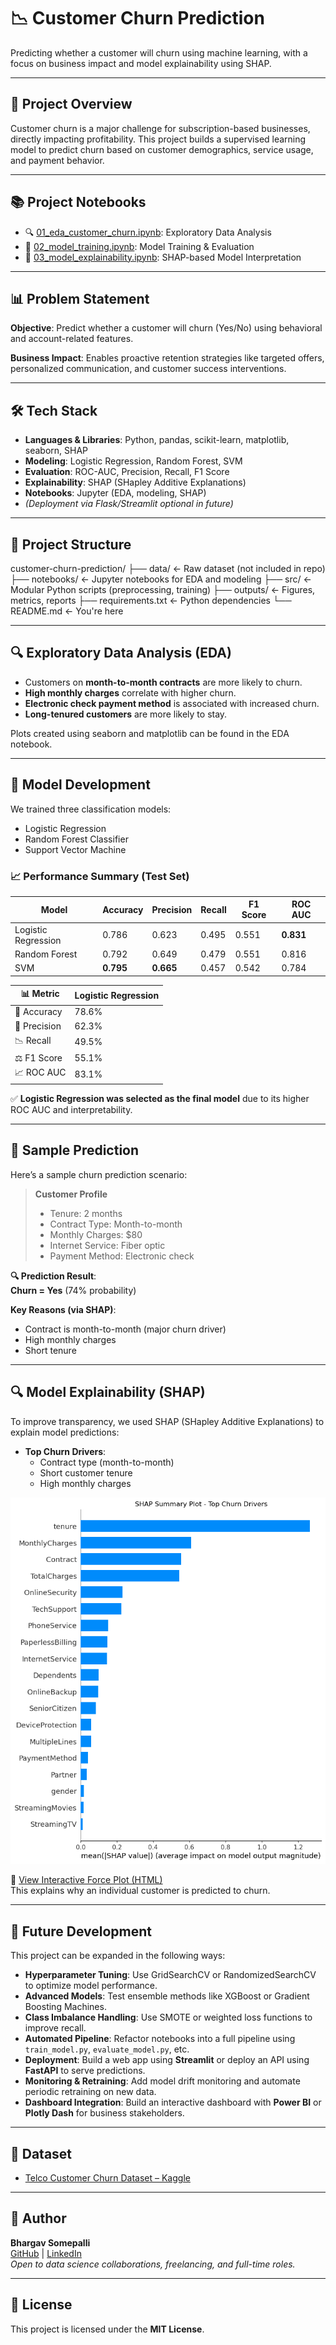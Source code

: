 # 📉 Customer Churn Prediction

Predicting whether a customer will churn using machine learning, with a focus on business impact and model explainability using SHAP.

---

## 🚀 Project Overview

Customer churn is a major challenge for subscription-based businesses, directly impacting profitability. This project builds a supervised learning model to predict churn based on customer demographics, service usage, and payment behavior.

---

## 📚 Project Notebooks

- 🔍 [01_eda_customer_churn.ipynb](notebooks/01_eda_customer_churn.ipynb): Exploratory Data Analysis
- 🧠 [02_model_training.ipynb](notebooks/02_model_training.ipynb): Model Training & Evaluation
- 🔎 [03_model_explainability.ipynb](notebooks/03_model_explainability.ipynb): SHAP-based Model Interpretation

---

## 📊 Problem Statement

**Objective**: Predict whether a customer will churn (Yes/No) using behavioral and account-related features.

**Business Impact**: Enables proactive retention strategies like targeted offers, personalized communication, and customer success interventions.

---

## 🛠️ Tech Stack

- **Languages & Libraries**: Python, pandas, scikit-learn, matplotlib, seaborn, SHAP
- **Modeling**: Logistic Regression, Random Forest, SVM
- **Evaluation**: ROC-AUC, Precision, Recall, F1 Score
- **Explainability**: SHAP (SHapley Additive Explanations)
- **Notebooks**: Jupyter (EDA, modeling, SHAP)
- *(Deployment via Flask/Streamlit optional in future)*

---

## 📁 Project Structure

customer-churn-prediction/
├── data/ ← Raw dataset (not included in repo)
├── notebooks/ ← Jupyter notebooks for EDA and modeling
├── src/ ← Modular Python scripts (preprocessing, training)
├── outputs/ ← Figures, metrics, reports
├── requirements.txt ← Python dependencies
└── README.md ← You're here


---

## 🔍 Exploratory Data Analysis (EDA)

- Customers on **month-to-month contracts** are more likely to churn.
- **High monthly charges** correlate with higher churn.
- **Electronic check payment method** is associated with increased churn.
- **Long-tenured customers** are more likely to stay.

Plots created using seaborn and matplotlib can be found in the EDA notebook.

---

## 🧠 Model Development

We trained three classification models:
- Logistic Regression
- Random Forest Classifier
- Support Vector Machine

### 📈 Performance Summary (Test Set)

| Model               | Accuracy | Precision | Recall | F1 Score | ROC AUC |
|---------------------|----------|-----------|--------|----------|---------|
| Logistic Regression | 0.786    | 0.623     | 0.495  | 0.551    | **0.831** |
| Random Forest       | 0.792    | 0.649     | 0.479  | 0.551    | 0.816    |
| SVM                 | **0.795**| **0.665** | 0.457  | 0.542    | 0.784    |

| 📊 Metric       | Logistic Regression |
|----------------|----------------------|
| 🧪 Accuracy     | 78.6%               |
| 🎯 Precision    | 62.3%               |
| 📉 Recall       | 49.5%               |
| ⚖️ F1 Score     | 55.1%               |
| 📈 ROC AUC      | 83.1%               |

✅ **Logistic Regression was selected as the final model** due to its higher ROC AUC and interpretability.

---

## 🧪 Sample Prediction

Here’s a sample churn prediction scenario:

> **Customer Profile**
> - Tenure: 2 months  
> - Contract Type: Month-to-month  
> - Monthly Charges: $80  
> - Internet Service: Fiber optic  
> - Payment Method: Electronic check

**🔍 Prediction Result**:  
**Churn = Yes** (74% probability)

**Key Reasons (via SHAP)**:
- Contract is month-to-month (major churn driver)
- High monthly charges
- Short tenure

---

## 🔍 Model Explainability (SHAP)

To improve transparency, we used SHAP (SHapley Additive Explanations) to explain model predictions:

- **Top Churn Drivers**:
  - Contract type (month-to-month)
  - Short customer tenure
  - High monthly charges

<p align="center">
  <img src="outputs/figures/shap_summary_plot.png" width="600" alt="SHAP Summary">
</p>

🔗 [View Interactive Force Plot (HTML)](outputs/figures/shap_force_plot.html)  
This explains why an individual customer is predicted to churn.

---

## 🔮 Future Development

This project can be expanded in the following ways:

- **Hyperparameter Tuning**: Use GridSearchCV or RandomizedSearchCV to optimize model performance.
- **Advanced Models**: Test ensemble methods like XGBoost or Gradient Boosting Machines.
- **Class Imbalance Handling**: Use SMOTE or weighted loss functions to improve recall.
- **Automated Pipeline**: Refactor notebooks into a full pipeline using `train_model.py`, `evaluate_model.py`, etc.
- **Deployment**: Build a web app using **Streamlit** or deploy an API using **FastAPI** to serve predictions.
- **Monitoring & Retraining**: Add model drift monitoring and automate periodic retraining on new data.
- **Dashboard Integration**: Build an interactive dashboard with **Power BI** or **Plotly Dash** for business stakeholders.

---

## 📎 Dataset

- [Telco Customer Churn Dataset – Kaggle](https://www.kaggle.com/datasets/blastchar/telco-customer-churn)

---

## 👤 Author

**Bhargav Somepalli**  
[GitHub](https://github.com/bhargav-s-git) | [LinkedIn](https://www.linkedin.com/in/YOUR-LINKEDIN/)  
*Open to data science collaborations, freelancing, and full-time roles.*

---

## 📜 License

This project is licensed under the **MIT License**.
